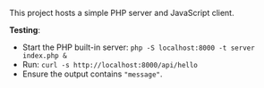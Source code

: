 This project hosts a simple PHP server and JavaScript client.

**Testing**:
- Start the PHP built-in server: `php -S localhost:8000 -t server index.php &`
- Run: `curl -s http://localhost:8000/api/hello`
- Ensure the output contains `"message"`.
